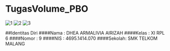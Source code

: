 # TugasVolume_PBO

![1](https://cloud.githubusercontent.com/assets/22125496/20217951/f814a676-a854-11e6-9138-ca64e44d7012.PNG)
![2](https://cloud.githubusercontent.com/assets/22125496/20217952/f819e1d6-a854-11e6-886c-0f50e599d573.PNG)
![3](https://cloud.githubusercontent.com/assets/22125496/20217953/f81f8906-a854-11e6-886b-8a336b6df515.PNG)

##Identitas Diri
####Nama  : DHEA ARMALIVIA AIRIZAH
####Kelas : XI RPL 6
####Nomor : 9
####NIS   : 4695.1414.070
####Sekolah: SMK TELKOM MALANG
